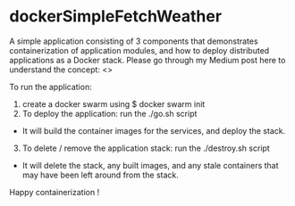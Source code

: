 # dockerSimpleFetchWeather
A simple application consisting of 3 components that demonstrates containerization of application modules, 
and how to deploy distributed applications as a Docker stack. 
Please go through my Medium post here to understand the concept: <>

To run the application:
1. create a docker swarm using 
  $ docker swarm init
2. To deploy the application: run the ./go.sh script 
  - It will build the container images for the services, and deploy the stack. 
3. To delete / remove the application stack: run the ./destroy.sh script
  - It will delete the stack, any built images, and any stale containers that may have been left around from the stack.
  
  
Happy containerization !
